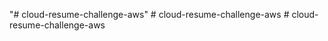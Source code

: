 "# cloud-resume-challenge-aws" 
#   c l o u d - r e s u m e - c h a l l e n g e - a w s  
 #   c l o u d - r e s u m e - c h a l l e n g e - a w s  
 